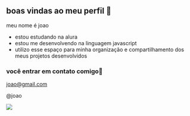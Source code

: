 ## boas vindas ao meu perfil 💙

meu nome é joao

- estou estudando na alura
- estou me desenvolvendo na linguagem javascript
- utilizo esse espaço para minha organização e compartilhamento dos meus projetos desenvolvidos

### você entrar em contato comigo📧

joao@gmail.com

@joao

![](https://media1.tenor.com/m/zibhVNJQFfsAAAAC/getting-out-of-leaving.gif)
